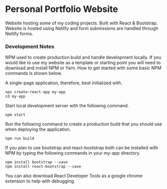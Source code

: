 # Personal Portfolio Website

Website hosting some of my coding projects. Built with React & Bootstrap. Website is hosted using Netlify and form submissions are handled 
through Netlify forms.

### Development Notes

NPM used to create production build and handle development locally. If you would like to use my website as a template or starting point
you will need to download and install NPM or Yarn. How to get started with some basic NPM commands is shown below.

A single-page application, therefore, best initialized with.
```
npx create-react-app my-app
cd my-app
```
Start local development server with the following command.
```
npm start
```
Run the following command to create a production build that you should use when deploying the application.
```
npm run build
```
If you plan to use bootstrap and react-bootstrap both can be installed with NPM by typing the following commands in your my-app directory.
```
npm install bootstrap --save
npm install react-bootstrap --save
```
You can also download React Developer Tools as a google chrome extension to help with debugging.
